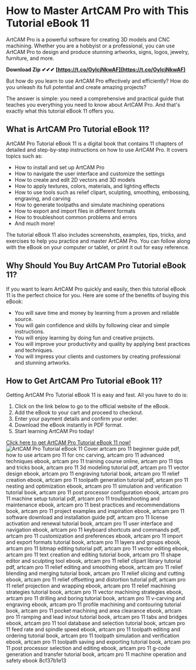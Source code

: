 
 
# How to Master ArtCAM Pro with This Tutorial eBook 11
 
ArtCAM Pro is a powerful software for creating 3D models and CNC machining. Whether you are a hobbyist or a professional, you can use ArtCAM Pro to design and produce stunning artworks, signs, logos, jewelry, furniture, and more.
 
**Download Zip ✔✔✔ [https://t.co/OyIcjNkwAF](https://t.co/OyIcjNkwAF)**


 
But how do you learn to use ArtCAM Pro effectively and efficiently? How do you unleash its full potential and create amazing projects?
 
The answer is simple: you need a comprehensive and practical guide that teaches you everything you need to know about ArtCAM Pro. And that's exactly what this tutorial eBook 11 offers you.
 
## What is ArtCAM Pro Tutorial eBook 11?
 
ArtCAM Pro Tutorial eBook 11 is a digital book that contains 11 chapters of detailed and step-by-step instructions on how to use ArtCAM Pro. It covers topics such as:
 
- How to install and set up ArtCAM Pro
- How to navigate the user interface and customize the settings
- How to create and edit 2D vectors and 3D models
- How to apply textures, colors, materials, and lighting effects
- How to use tools such as relief clipart, sculpting, smoothing, embossing, engraving, and carving
- How to generate toolpaths and simulate machining operations
- How to export and import files in different formats
- How to troubleshoot common problems and errors
- And much more!

The tutorial eBook 11 also includes screenshots, examples, tips, tricks, and exercises to help you practice and master ArtCAM Pro. You can follow along with the eBook on your computer or tablet, or print it out for easy reference.
 
## Why Should You Buy ArtCAM Pro Tutorial eBook 11?
 
If you want to learn ArtCAM Pro quickly and easily, then this tutorial eBook 11 is the perfect choice for you. Here are some of the benefits of buying this eBook:

- You will save time and money by learning from a proven and reliable source.
- You will gain confidence and skills by following clear and simple instructions.
- You will enjoy learning by doing fun and creative projects.
- You will improve your productivity and quality by applying best practices and techniques.
- You will impress your clients and customers by creating professional and stunning artworks.

## How to Get ArtCAM Pro Tutorial eBook 11?
 
Getting ArtCAM Pro Tutorial eBook 11 is easy and fast. All you have to do is:

1. Click on the link below to go to the official website of the eBook.
2. Add the eBook to your cart and proceed to checkout.
3. Enter your payment details and confirm your order.
4. Download the eBook instantly in PDF format.
5. Start learning ArtCAM Pro today!

  [Click here to get ArtCAM Pro Tutorial eBook 11 now!](https://www.artcamprotutorialebook.com)  ![ArtCAM Pro Tutorial eBook 11 Cover](https://www.artcamprotutorialebook.com/images/artcam-pro-tutorial-ebook-11-cover.jpg) 
artcam pro 11 beginner guide pdf,  how to use artcam pro 11 for cnc carving,  artcam pro 11 advanced techniques ebook,  artcam pro 11 training course online,  artcam pro 11 tips and tricks book,  artcam pro 11 3d modeling tutorial pdf,  artcam pro 11 vector design ebook,  artcam pro 11 engraving tutorial book,  artcam pro 11 relief creation ebook,  artcam pro 11 toolpath generation tutorial pdf,  artcam pro 11 nesting and optimization ebook,  artcam pro 11 simulation and verification tutorial book,  artcam pro 11 post processor configuration ebook,  artcam pro 11 machine setup tutorial pdf,  artcam pro 11 troubleshooting and maintenance ebook,  artcam pro 11 best practices and recommendations book,  artcam pro 11 project examples and inspiration ebook,  artcam pro 11 software download and installation guide pdf,  artcam pro 11 license activation and renewal tutorial book,  artcam pro 11 user interface and navigation ebook,  artcam pro 11 keyboard shortcuts and commands pdf,  artcam pro 11 customization and preferences ebook,  artcam pro 11 import and export formats tutorial book,  artcam pro 11 layers and groups ebook,  artcam pro 11 bitmap editing tutorial pdf,  artcam pro 11 vector editing ebook,  artcam pro 11 text creation and editing tutorial book,  artcam pro 11 shape editor and sculpting tool ebook,  artcam pro 11 relief clipart library tutorial pdf,  artcam pro 11 relief editing and smoothing ebook,  artcam pro 11 relief blending and merging tutorial book,  artcam pro 11 relief slicing and cutting ebook,  artcam pro 11 relief offsetting and distortion tutorial pdf,  artcam pro 11 relief projection and wrapping ebook,  artcam pro 11 relief machining strategies tutorial book,  artcam pro 11 vector machining strategies ebook,  artcam pro 11 drilling and boring tutorial book,  artcam pro 11 v-carving and engraving ebook,  artcam pro 11 profile machining and contouring tutorial book,  artcam pro 11 pocket machining and area clearance ebook,  artcam pro 11 ramping and lead in/out tutorial book,  artcam pro 11 tabs and bridges ebook,  artcam pro 11 tool database and selection tutorial book,  artcam pro 11 feed rate and spindle speed ebook,  artcam pro 11 toolpath editing and ordering tutorial book,  artcam pro 11 toolpath simulation and verification ebook,  artcam pro 11 toolpath saving and exporting tutorial book,  artcam pro 11 post processor selection and editing ebook,  artcam pro 11 g-code generation and transfer tutorial book,  artcam pro 11 machine operation and safety ebook
 8cf37b1e13
 
